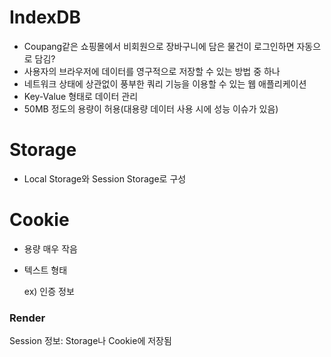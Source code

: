 # IndexDB

- Coupang같은 쇼핑몰에서 비회원으로 장바구니에 담은 물건이 로그인하면 자동으로 담김?
- 사용자의 브라우저에 데이터를 영구적으로 저장할 수 있는 방법 중 하나
- 네트워크 상태에 상관없이 풍부한 쿼리 기능을 이용할 수 있는 웹 애플리케이션
- Key-Value 형태로 데이터 관리
- 50MB 정도의 용량이 허용(대용량 데이터 사용 시에 성능 이슈가 있음)



# Storage

- Local Storage와 Session Storage로 구성



# Cookie

- 용량 매우 작음

- 텍스트 형태

  ex) 인증 정보



### Render





Session 정보: Storage나 Cookie에 저장됨

